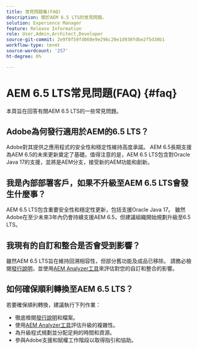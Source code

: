 ```yaml
---
title: 常見問題集(FAQ)
description: 關於AEM 6.5 LTS的常見問題。
solution: Experience Manager
feature: Release Information
role: User,Admin,Architect,Developer
source-git-commit: 2e9f8f59fd068e9e296c20e1d930fdbe2f5d30b1
workflow-type: tm+mt
source-wordcount: '257'
ht-degree: 0%

---
```


# AEM 6.5 LTS常見問題(FAQ) {#faq}

本頁旨在回答有關AEM 6.5 LTS的一些常見問題。

## Adobe為何發行適用於AEM的6.5 LTS？

Adobe對其提供之應用程式的安全性和穩定性維持高度承諾。 AEM 6.5長期支援為AEM 6.5的未來更新奠定了基礎。值得注意的是，AEM 6.5 LTS包含對Oracle Java 17的支援，並將是AEM分支，接受新的AEM功能和創新。

## 我是內部部署客戶，如果不升級至AEM 6.5 LTS會發生什麼事？

AEM 6.5 LTS包含重要安全性和穩定性更新，包括支援Oracle Java 17。 雖然Adobe在至少未來3年內仍會持續支援AEM 6.5，但建議組織開始規劃升級至6.5 LTS。

## 我現有的自訂和整合是否會受到影響？

雖然AEM 6.5 LTS旨在維持回溯相容性，但部分舊功能及成品已移除。
請務必檢閱[發行說明](/help/release-notes/release-notes.md#deprecated-and-removed-features)，並使用[AEM Analyzer工具](/help/sites-deploying/aem-analyzer.md)來評估對您的自訂和整合的影響。

## 如何確保順利轉換至AEM 6.5 LTS？

若要確保順利轉換，建議執行下列作業：

* 徹底檢閱[發行說明](/help/release-notes/release-notes.md)和檔案。
* 使用[AEM Analyzer工具](/help/sites-deploying/aem-analyzer.md)評估升級的複雜性。
* 為升級程式規劃並分配足夠的時間和資源。
* 參與Adobe支援和賦權工作階段以取得指引和協助。
